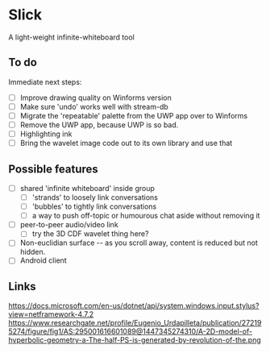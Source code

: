 # Slick
A light-weight infinite-whiteboard tool

## To do
Immediate next steps:

* [ ] Improve drawing quality on Winforms version
* [ ] Make sure 'undo' works well with stream-db
* [ ] Migrate the 'repeatable' palette from the UWP app over to Winforms
* [ ] Remove the UWP app, because UWP is so bad.
* [ ] Highlighting ink
* [ ] Bring the wavelet image code out to its own library and use that

## Possible features

* [ ] shared 'infinite whiteboard' inside group
  * [ ] 'strands' to loosely link conversations
  * [ ] 'bubbles' to tightly link conversations
  * [ ] a way to push off-topic or humourous chat aside without removing it
* [ ] peer-to-peer audio/video link
  * [ ] try the 3D CDF wavelet thing here?
* [ ] Non-euclidian surface -- as you scroll away, content is reduced but not hidden.
* [ ] Android client

## Links

https://docs.microsoft.com/en-us/dotnet/api/system.windows.input.stylus?view=netframework-4.7.2
https://www.researchgate.net/profile/Eugenio_Urdapilleta/publication/272195274/figure/fig1/AS:295001616601089@1447345274310/A-2D-model-of-hyperbolic-geometry-a-The-half-PS-is-generated-by-revolution-of-the.png
